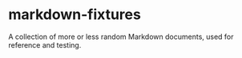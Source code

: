 # markdown-fixtures
A collection of more or less random Markdown documents, used for reference and testing.
